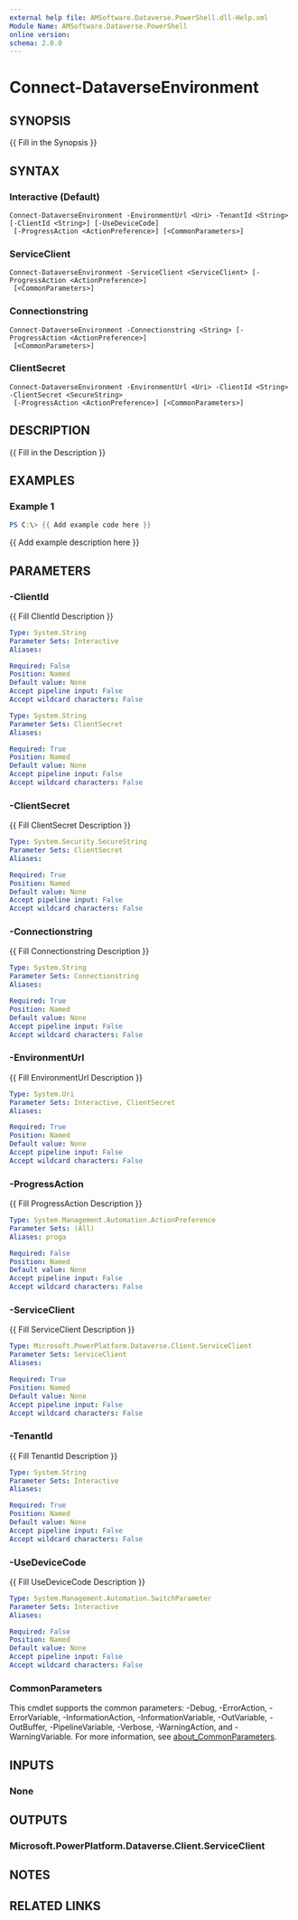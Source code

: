 ```yaml
---
external help file: AMSoftware.Dataverse.PowerShell.dll-Help.xml
Module Name: AMSoftware.Dataverse.PowerShell
online version:
schema: 2.0.0
---
```


# Connect-DataverseEnvironment

## SYNOPSIS
{{ Fill in the Synopsis }}

## SYNTAX

### Interactive (Default)
```
Connect-DataverseEnvironment -EnvironmentUrl <Uri> -TenantId <String> [-ClientId <String>] [-UseDeviceCode]
 [-ProgressAction <ActionPreference>] [<CommonParameters>]
```

### ServiceClient
```
Connect-DataverseEnvironment -ServiceClient <ServiceClient> [-ProgressAction <ActionPreference>]
 [<CommonParameters>]
```

### Connectionstring
```
Connect-DataverseEnvironment -Connectionstring <String> [-ProgressAction <ActionPreference>]
 [<CommonParameters>]
```

### ClientSecret
```
Connect-DataverseEnvironment -EnvironmentUrl <Uri> -ClientId <String> -ClientSecret <SecureString>
 [-ProgressAction <ActionPreference>] [<CommonParameters>]
```

## DESCRIPTION
{{ Fill in the Description }}

## EXAMPLES

### Example 1
```powershell
PS C:\> {{ Add example code here }}
```

{{ Add example description here }}

## PARAMETERS

### -ClientId
{{ Fill ClientId Description }}

```yaml
Type: System.String
Parameter Sets: Interactive
Aliases:

Required: False
Position: Named
Default value: None
Accept pipeline input: False
Accept wildcard characters: False
```

```yaml
Type: System.String
Parameter Sets: ClientSecret
Aliases:

Required: True
Position: Named
Default value: None
Accept pipeline input: False
Accept wildcard characters: False
```

### -ClientSecret
{{ Fill ClientSecret Description }}

```yaml
Type: System.Security.SecureString
Parameter Sets: ClientSecret
Aliases:

Required: True
Position: Named
Default value: None
Accept pipeline input: False
Accept wildcard characters: False
```

### -Connectionstring
{{ Fill Connectionstring Description }}

```yaml
Type: System.String
Parameter Sets: Connectionstring
Aliases:

Required: True
Position: Named
Default value: None
Accept pipeline input: False
Accept wildcard characters: False
```

### -EnvironmentUrl
{{ Fill EnvironmentUrl Description }}

```yaml
Type: System.Uri
Parameter Sets: Interactive, ClientSecret
Aliases:

Required: True
Position: Named
Default value: None
Accept pipeline input: False
Accept wildcard characters: False
```

### -ProgressAction
{{ Fill ProgressAction Description }}

```yaml
Type: System.Management.Automation.ActionPreference
Parameter Sets: (All)
Aliases: proga

Required: False
Position: Named
Default value: None
Accept pipeline input: False
Accept wildcard characters: False
```

### -ServiceClient
{{ Fill ServiceClient Description }}

```yaml
Type: Microsoft.PowerPlatform.Dataverse.Client.ServiceClient
Parameter Sets: ServiceClient
Aliases:

Required: True
Position: Named
Default value: None
Accept pipeline input: False
Accept wildcard characters: False
```

### -TenantId
{{ Fill TenantId Description }}

```yaml
Type: System.String
Parameter Sets: Interactive
Aliases:

Required: True
Position: Named
Default value: None
Accept pipeline input: False
Accept wildcard characters: False
```

### -UseDeviceCode
{{ Fill UseDeviceCode Description }}

```yaml
Type: System.Management.Automation.SwitchParameter
Parameter Sets: Interactive
Aliases:

Required: False
Position: Named
Default value: None
Accept pipeline input: False
Accept wildcard characters: False
```

### CommonParameters
This cmdlet supports the common parameters: -Debug, -ErrorAction, -ErrorVariable, -InformationAction, -InformationVariable, -OutVariable, -OutBuffer, -PipelineVariable, -Verbose, -WarningAction, and -WarningVariable. For more information, see [about_CommonParameters](http://go.microsoft.com/fwlink/?LinkID=113216).

## INPUTS

### None

## OUTPUTS

### Microsoft.PowerPlatform.Dataverse.Client.ServiceClient

## NOTES

## RELATED LINKS

